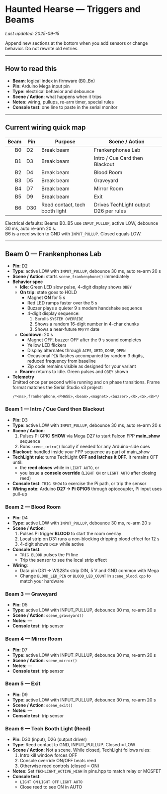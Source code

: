 # Haunted Hearse — Triggers and Beams
_Last updated: 2025-09-15_

Append new sections at the bottom when you add sensors or change behavior. Do not rewrite old entries.

---

## How to read this
- **Beam**: logical index in firmware (B0..Bn)
- **Pin**: Arduino Mega input pin
- **Type**: electrical behavior and debounce
- **Scene / Action**: what happens when it trips
- **Notes**: wiring, pullups, re-arm timer, special rules
- **Console test**: one line to paste in the serial monitor

---

## Current wiring quick map

| Beam | Pin | Purpose                         | Scene / Action                        |
|-----:|-----|----------------------------------|---------------------------------------|
| B0   | D2  | Break beam                       | Frankenphones Lab                     |
| B1   | D3  | Break beam                       | Intro / Cue Card then Blackout        |
| B2   | D4  | Break beam                       | Blood Room                            |
| B3   | D5  | Break beam                       | Graveyard                             |
| B4   | D7  | Break beam                       | Mirror Room                           |
| B5   | D9  | Break beam                       | Exit                                  |
| B6   | D30 | Reed contact, tech booth light   | Drives TechLight output D26 per rules |

Electrical defaults: Beams B0..B5 use `INPUT_PULLUP`, active LOW, debounce 30 ms, auto re-arm 20 s.  
B6 is a reed switch to GND with `INPUT_PULLUP`. Closed equals LOW.

---

## Beam 0 — Frankenphones Lab
- **Pin**: D2
- **Type**: active LOW with `INPUT_PULLUP`, debounce 30 ms, auto re-arm 20 s
- **Scene / Action**: starts `scene_frankenphone()` immediately
- **Behavior spec**  
  - **Idle**: Green LED slow pulse, 4-digit display shows `OBEY`  
  - **On trip**: state goes to HOLD  
    - Magnet **ON** for 5 s  
    - Red LED ramps faster over the 5 s  
    - Buzzer plays a quieter 9 s modem handshake sequence  
    - 4-digit display sequence:  
      1. Scrolls `SYSTEM OVERRIDE`  
      2. Shows a random 16-digit number in 4-char chunks  
      3. Shows a near-future `MM/YY` date  
  - **Cooldown**: 20 s  
    - Magnet OFF, buzzer OFF after the 9 s sound completes  
    - Yellow LED flickers  
    - Display alternates through `ACES`, `GRTD`, `DONE`, `OPEN`  
    - Occasional `PIN` flashes accompanied by random 3 digits, reduced frequency from baseline  
    - Zip code remains visible as designed for your variant  
  - **Rearm**: returns to Idle. Green pulses and `OBEY` shown
- **Telemetry**  
  Emitted once per second while running and on phase transitions. Frame format matches the Serial Studio v3 project:  
  ```text
  /*<ms>,frankenphone,<PHASE>,<beam>,<magnet>,<buzzer>,<R>,<G>,<B>*/

### Beam 1 — Intro / Cue Card then Blackout
- **Pin**: D3
- **Type**: active LOW with `INPUT_PULLUP`, debounce 30 ms, auto re-arm 20 s
- **Scene / Action**:
  1) Pulses Pi GPIO **SHOW** via Mega D27 to start Falcon FPP **main_show** sequence  
  2) Runs `scene_intro()` locally if needed for any Arduino-side cues
- **Blackout**: handled inside your FPP sequence as part of main_show
- **TechLight rule**: turns TechLight **OFF and latches it OFF**. It remains OFF until:
  - the **reed closes** while in `LIGHT AUTO`, or
  - you issue a **console override** (`LIGHT ON` or `LIGHT AUTO` after closing reed)
- **Console test**: `TRIG SHOW` to exercise the Pi path, or trip the sensor
- **Wiring note**: Arduino **D27 -> Pi GPIO5** through optocoupler, Pi input uses pull-up

### Beam 2 — Blood Room
- **Pin**: D4
- **Type**: active LOW with `INPUT_PULLUP`, debounce 30 ms, re-arm 20 s
- **Scene / Action**:
  1) Pulses Pi trigger **BLOOD** to start the room overlay
  2) Local strip on D31 runs a non-blocking dripping blood effect for 12 s
  3) 4-digit shows `DRIP` while active
- **Console test**:
  - `TRIG BLOOD` pulses the Pi line
  - Trip the sensor to see the local strip effect
- **Wiring**:
  - Data pin D31 → WS281x strip DIN, 5 V and GND common with Mega
  - Change `BLOOD_LED_PIN` or `BLOOD_LED_COUNT` in `scene_blood.cpp` to match your hardware

### Beam 3 — Graveyard
- **Pin**: D5
- **Type**: active LOW with INPUT_PULLUP, debounce 30 ms, re-arm 20 s
- **Scene / Action**: `scene_graveyard()`
- **Notes**: —
- **Console test**: trip sensor

### Beam 4 — Mirror Room
- **Pin**: D7
- **Type**: active LOW with INPUT_PULLUP, debounce 30 ms, re-arm 20 s
- **Scene / Action**: `scene_mirror()`
- **Notes**: —
- **Console test**: trip sensor

### Beam 5 — Exit
- **Pin**: D9
- **Type**: active LOW with INPUT_PULLUP, debounce 30 ms, re-arm 20 s
- **Scene / Action**: `scene_exit()`
- **Notes**: —
- **Console test**: trip sensor

### Beam 6 — Tech Booth Light (Reed)
- **Pin**: D30 (input), D26 (output driver)
- **Type**: Reed contact to GND, INPUT_PULLUP. Closed = LOW
- **Scene / Action**: Not a scene. While closed, TechLight follows rules:
  1) Intro kill window forces OFF
  2) Console override ON/OFF beats reed
  3) Otherwise reed controls (closed = ON)
- **Notes**: Set `TECHLIGHT_ACTIVE_HIGH` in pins.hpp to match relay or MOSFET
- **Console test**:
  - `LIGHT ON`  `LIGHT OFF`  `LIGHT AUTO`
  - Close reed to see ON in AUTO